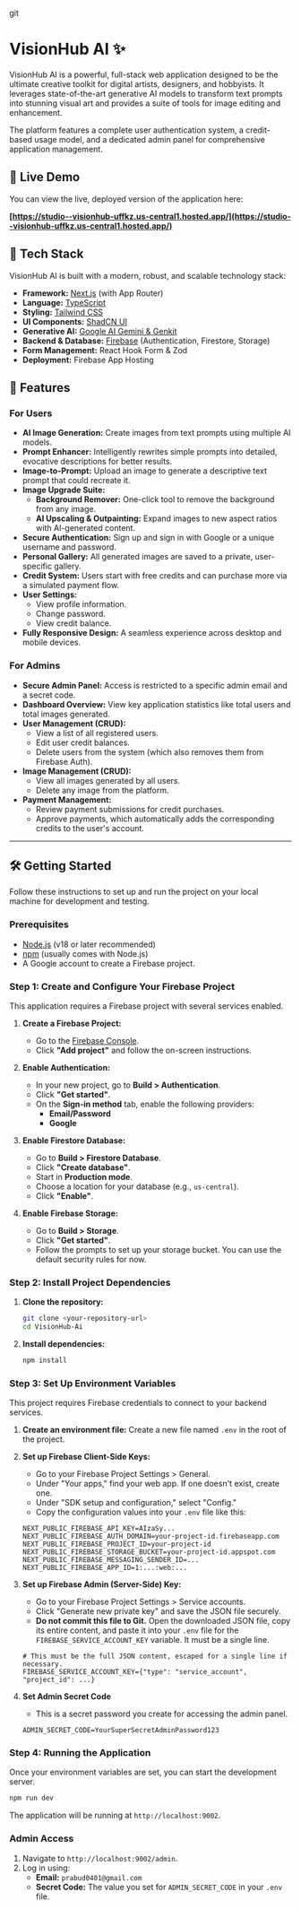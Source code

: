 git
# VisionHub AI ✨

VisionHub AI is a powerful, full-stack web application designed to be the ultimate creative toolkit for digital artists, designers, and hobbyists. It leverages state-of-the-art generative AI models to transform text prompts into stunning visual art and provides a suite of tools for image editing and enhancement.

The platform features a complete user authentication system, a credit-based usage model, and a dedicated admin panel for comprehensive application management.

## 🚀 Live Demo

You can view the live, deployed version of the application here:

**[https://studio--visionhub-uffkz.us-central1.hosted.app/](https://studio--visionhub-uffkz.us-central1.hosted.app/)**

## 🔧 Tech Stack

VisionHub AI is built with a modern, robust, and scalable technology stack:

- **Framework:** [Next.js](https://nextjs.org/) (with App Router)
- **Language:** [TypeScript](https://www.typescriptlang.org/)
- **Styling:** [Tailwind CSS](https://tailwindcss.com/)
- **UI Components:** [ShadCN UI](https://ui.shadcn.com/)
- **Generative AI:** [Google AI Gemini & Genkit](https://firebase.google.com/docs/genkit)
- **Backend & Database:** [Firebase](https://firebase.google.com/) (Authentication, Firestore, Storage)
- **Form Management:** React Hook Form & Zod
- **Deployment:** Firebase App Hosting

## 🌟 Features

### For Users
- **AI Image Generation:** Create images from text prompts using multiple AI models.
- **Prompt Enhancer:** Intelligently rewrites simple prompts into detailed, evocative descriptions for better results.
- **Image-to-Prompt:** Upload an image to generate a descriptive text prompt that could recreate it.
- **Image Upgrade Suite:**
    - **Background Remover:** One-click tool to remove the background from any image.
    - **AI Upscaling & Outpainting:** Expand images to new aspect ratios with AI-generated content.
- **Secure Authentication:** Sign up and sign in with Google or a unique username and password.
- **Personal Gallery:** All generated images are saved to a private, user-specific gallery.
- **Credit System:** Users start with free credits and can purchase more via a simulated payment flow.
- **User Settings:**
    - View profile information.
    - Change password.
    - View credit balance.
- **Fully Responsive Design:** A seamless experience across desktop and mobile devices.

### For Admins
- **Secure Admin Panel:** Access is restricted to a specific admin email and a secret code.
- **Dashboard Overview:** View key application statistics like total users and total images generated.
- **User Management (CRUD):**
    - View a list of all registered users.
    - Edit user credit balances.
    - Delete users from the system (which also removes them from Firebase Auth).
- **Image Management (CRUD):**
    - View all images generated by all users.
    - Delete any image from the platform.
- **Payment Management:**
    - Review payment submissions for credit purchases.
    - Approve payments, which automatically adds the corresponding credits to the user's account.

---

## 🛠️ Getting Started

Follow these instructions to set up and run the project on your local machine for development and testing.

### Prerequisites

- [Node.js](https://nodejs.org/) (v18 or later recommended)
- [npm](https://www.npmjs.com/) (usually comes with Node.js)
- A Google account to create a Firebase project.

### **Step 1: Create and Configure Your Firebase Project**

This application requires a Firebase project with several services enabled.

1.  **Create a Firebase Project:**
    - Go to the [Firebase Console](https://console.firebase.google.com/).
    - Click **"Add project"** and follow the on-screen instructions.

2.  **Enable Authentication:**
    - In your new project, go to **Build > Authentication**.
    - Click **"Get started"**.
    - On the **Sign-in method** tab, enable the following providers:
        - **Email/Password**
        - **Google**

3.  **Enable Firestore Database:**
    - Go to **Build > Firestore Database**.
    - Click **"Create database"**.
    - Start in **Production mode**.
    - Choose a location for your database (e.g., `us-central`).
    - Click **"Enable"**.

4.  **Enable Firebase Storage:**
    - Go to **Build > Storage**.
    - Click **"Get started"**.
    - Follow the prompts to set up your storage bucket. You can use the default security rules for now.

### **Step 2: Install Project Dependencies**

1.  **Clone the repository:**
    ```bash
    git clone <your-repository-url>
    cd VisionHub-Ai
    ```

2.  **Install dependencies:**
    ```bash
    npm install
    ```

### **Step 3: Set Up Environment Variables**

This project requires Firebase credentials to connect to your backend services.

1.  **Create an environment file:**
    Create a new file named `.env` in the root of the project.

2.  **Set up Firebase Client-Side Keys:**
    - Go to your Firebase Project Settings > General.
    - Under "Your apps," find your web app. If one doesn't exist, create one.
    - Under "SDK setup and configuration," select "Config."
    - Copy the configuration values into your `.env` file like this:

    ```env
    NEXT_PUBLIC_FIREBASE_API_KEY=AIzaSy...
    NEXT_PUBLIC_FIREBASE_AUTH_DOMAIN=your-project-id.firebaseapp.com
    NEXT_PUBLIC_FIREBASE_PROJECT_ID=your-project-id
    NEXT_PUBLIC_FIREBASE_STORAGE_BUCKET=your-project-id.appspot.com
    NEXT_PUBLIC_FIREBASE_MESSAGING_SENDER_ID=...
    NEXT_PUBLIC_FIREBASE_APP_ID=1:...:web:...
    ```

3.  **Set up Firebase Admin (Server-Side) Key:**
    - Go to your Firebase Project Settings > Service accounts.
    - Click "Generate new private key" and save the JSON file securely.
    - **Do not commit this file to Git.** Open the downloaded JSON file, copy its entire content, and paste it into your `.env` file for the `FIREBASE_SERVICE_ACCOUNT_KEY` variable. It must be a single line.

    ```env
    # This must be the full JSON content, escaped for a single line if necessary.
    FIREBASE_SERVICE_ACCOUNT_KEY={"type": "service_account", "project_id": ...}
    ```
    
4. **Set Admin Secret Code**
    - This is a secret password you create for accessing the admin panel.
    ```env
    ADMIN_SECRET_CODE=YourSuperSecretAdminPassword123
    ```

### **Step 4: Running the Application**

Once your environment variables are set, you can start the development server.

```bash
npm run dev
```

The application will be running at `http://localhost:9002`.

### Admin Access

1. Navigate to `http://localhost:9002/admin`.
2. Log in using:
   - **Email:** `prabud0401@gmail.com`
   - **Secret Code:** The value you set for `ADMIN_SECRET_CODE` in your `.env` file.
